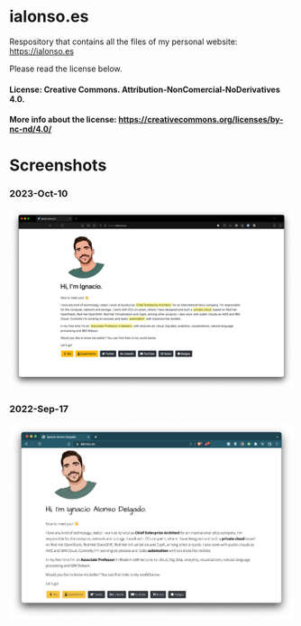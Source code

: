 # ialonso.es

Respository that contains all the files of my personal website: https://ialonso.es

Please read the license below.

#### License: Creative Commons. Attribution-NonComercial-NoDerivatives 4.0.
#### More info about the license: https://creativecommons.org/licenses/by-nc-nd/4.0/

# Screenshots

### 2023-Oct-10

![screenshot 20220917](/img/ialonsoes-231010.png)

### 2022-Sep-17

![screenshot 20220917](/img/ialonsoes-220917.png)
